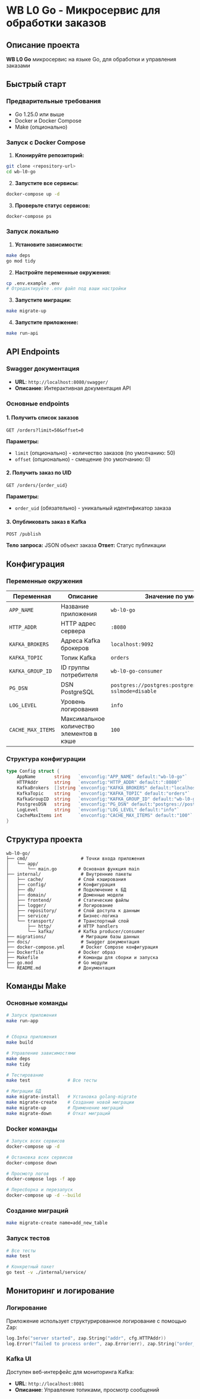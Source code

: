 # WB L0 Go - Микросервис для обработки заказов

## Описание проекта

**WB L0 Go** микросервис на языке Go, для обработки и управления заказами

## Быстрый старт

### Предварительные требования

- Go 1.25.0 или выше
- Docker и Docker Compose
- Make (опционально)

### Запуск с Docker Compose

1. **Клонируйте репозиторий:**
```bash
git clone <repository-url>
cd wb-l0-go
```

2. **Запустите все сервисы:**
```bash
docker-compose up -d
```

3. **Проверьте статус сервисов:**
```bash
docker-compose ps
```

### Запуск локально

1. **Установите зависимости:**
```bash
make deps
go mod tidy
```

2. **Настройте переменные окружения:**
```bash
cp .env.example .env
# Отредактируйте .env файл под ваши настройки
```

3. **Запустите миграции:**
```bash
make migrate-up
```

4. **Запустите приложение:**
```bash
make run-api
```

## API Endpoints

### Swagger документация
- **URL**: `http://localhost:8080/swagger/`
- **Описание**: Интерактивная документация API

### Основные endpoints

#### 1. Получить список заказов
```
GET /orders?limit=50&offset=0
```
**Параметры:**
- `limit` (опционально) - количество заказов (по умолчанию: 50)
- `offset` (опционально) - смещение (по умолчанию: 0)

#### 2. Получить заказ по UID
```
GET /orders/{order_uid}
```
**Параметры:**
- `order_uid` (обязательно) - уникальный идентификатор заказа

#### 3. Опубликовать заказ в Kafka
```
POST /publish
```
**Тело запроса:** JSON объект заказа
**Ответ:** Статус публикации

## Конфигурация

### Переменные окружения

| Переменная | Описание | Значение по умолчанию |
|------------|----------|----------------------|
| `APP_NAME` | Название приложения | `wb-l0-go` |
| `HTTP_ADDR` | HTTP адрес сервера | `:8080` |
| `KAFKA_BROKERS` | Адреса Kafka брокеров | `localhost:9092` |
| `KAFKA_TOPIC` | Топик Kafka | `orders` |
| `KAFKA_GROUP_ID` | ID группы потребителя | `wb-l0-go-consumer` |
| `PG_DSN` | DSN PostgreSQL | `postgres://postgres:postgres@localhost:5432/l0?sslmode=disable` |
| `LOG_LEVEL` | Уровень логирования | `info` |
| `CACHE_MAX_ITEMS` | Максимальное количество элементов в кэше | `100` |

### Структура конфигурации

```go
type Config struct {
    AppName       string   `envconfig:"APP_NAME" default:"wb-l0-go"`
    HTTPAddr      string   `envconfig:"HTTP_ADDR" default:":8080"`
    KafkaBrokers  []string `envconfig:"KAFKA_BROKERS" default:"localhost:9092"`
    KafkaTopic    string   `envconfig:"KAFKA_TOPIC" default:"orders"`
    KafkaGroupID  string   `envconfig:"KAFKA_GROUP_ID" default:"wb-l0-go-consumer"`
    PostgresDSN   string   `envconfig:"PG_DSN" default:"postgres://postgres:postgres@localhost:5432/l0?sslmode=disable"`
    LogLevel      string   `envconfig:"LOG_LEVEL" default:"info"`
    CacheMaxItems int      `envconfig:"CACHE_MAX_ITEMS" default:"100"`
}
```

## Структура проекта

```
wb-l0-go/
├── cmd/                    # Точки входа приложения
│   └── app/
│       └── main.go        # Основная функция main
├── internal/               # Внутренние пакеты
│   ├── cache/             # Слой кэширования
│   ├── config/            # Конфигурация
│   ├── db/                # Подключение к БД
│   ├── domain/            # Доменные модели
│   ├── frontend/          # Статические файлы
│   ├── logger/            # Логирование
│   ├── repository/        # Слой доступа к данным
│   ├── service/           # Бизнес-логика
│   └── transport/         # Транспортный слой
│       ├── http/          # HTTP handlers
│       └── kafka/         # Kafka producer/consumer
├── migrations/             # Миграции базы данных
├── docs/                   # Swagger документация
├── docker-compose.yml      # Docker Compose конфигурация
├── Dockerfile             # Docker образ
├── Makefile               # Команды для сборки и запуска
├── go.mod                 # Go модули
└── README.md              # Документация
```

## Команды Make

### Основные команды

```bash
# Запуск приложения
make run-app


# Сборка приложения
make build

# Управление зависимостями
make deps
make tidy

# Тестирование
make test              # Все тесты

# Миграции БД
make migrate-install   # Установка golang-migrate
make migrate-create    # Создание новой миграции
make migrate-up        # Применение миграций
make migrate-down      # Откат миграций
```

### Docker команды

```bash
# Запуск всех сервисов
docker-compose up -d

# Остановка всех сервисов
docker-compose down

# Просмотр логов
docker-compose logs -f app

# Пересборка и перезапуск
docker-compose up -d --build
```

### Создание миграций

```bash
make migrate-create name=add_new_table
```

### Запуск тестов

```bash
# Все тесты
make test

# Конкретный пакет
go test -v ./internal/service/

```

## Мониторинг и логирование

### Логирование

Приложение использует структурированное логирование с помощью Zap:

```go
log.Info("server started", zap.String("addr", cfg.HTTPAddr))
log.Error("failed to process order", zap.Error(err), zap.String("order_uid", orderUID))
```

### Kafka UI

Доступен веб-интерфейс для мониторинга Kafka:
- **URL**: `http://localhost:8081`
- **Описание**: Управление топиками, просмотр сообщений

